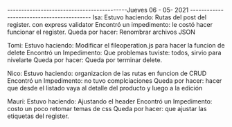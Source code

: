 -------------------------------------------Jueves 06 - 05- 2021  ------------------------------------------
Isa: 
	Estuvo haciendo: 		    Rutas del post del register. con express validator
	Encontró un impedimento: 	le costó hacer funcionar el register.
	Queda por hacer: 		    Renombrar archivos JSON
	
Tomi:
	Estuvo haciendo:  	 	    Modificar el fileoperation.js para hacer la funcion de delete
	Encontró un Impedimento: 	Que problemas tuviste: todos, sirvio para nivelarte
	Queda por hacer:	 	    Queda por terminar delete. 
	
Nico: 
	Estuvo haciendo:	 	    organizacion de las rutas en funcion de CRUD
	Encontró un Impedimento: 	no tuvo complciaciones
	Queda por hacer:	 	    hacer que desde el listado vaya al detalle del producto y luego a la edición

Mauri:
	Estuvo haciendo: 		    Ajustando el header
	Encontró un Impedimento: 	costo un poco retomar temas de css
	Queda por hacer:		    que ajustar las etiquetas del register.	
